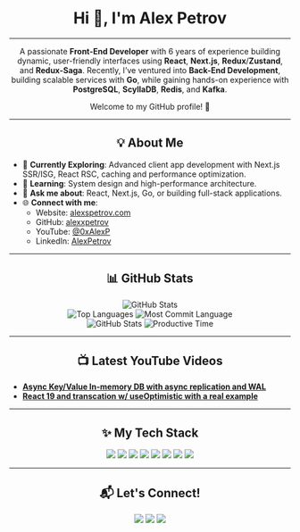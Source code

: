 <h1 align="center">Hi 👋, I'm Alex Petrov</h1>

---

<div align="center">
  <p>
    A passionate <strong>Front-End Developer</strong> with 6 years of experience building dynamic, user-friendly interfaces using <strong>React</strong>, <strong>Next.js</strong>, <strong>Redux</strong>/<strong>Zustand</strong>, and <strong>Redux-Saga</strong>. Recently, I’ve ventured into <strong>Back-End Development</strong>, building scalable services with <strong>Go</strong>, while gaining hands-on experience with <strong>PostgreSQL</strong>, <strong>ScyllaDB</strong>, <strong>Redis</strong>, and <strong>Kafka</strong>.
  </p>
  <p>Welcome to my GitHub profile! 🚀</p>
</div>

---

<h2 align="center">💡 About Me</h2>

- 🔭 **Currently Exploring**: Advanced client app development with Next.js SSR/ISG, React RSC, caching and performance optimization.
- 🌱 **Learning**: System design and high-performance architecture.  
- 💬 **Ask me about**: React, Next.js, Go, or building full-stack applications.  
- 🌐 **Connect with me**:  
  - Website: [alexspetrov.com](https://www.alexspetrov.com)  
  - GitHub: [alexxpetrov](https://github.com/alexxpetrov)  
  - YouTube: [@0xAlexP](https://www.youtube.com/@0xAlexP)  
  - LinkedIn: [AlexPetrov](https://www.linkedin.com/in/alexpetrovua/)  

---

<h2 align="center">📊 GitHub Stats</h2>

<div align="center">
  <img src="https://github-profile-summary-cards.vercel.app/api/cards/profile-details?username=alexxpetrov&theme=github_dark" alt=" GitHub Stats">
</div>

<div align="center">
  <img src="https://github-profile-summary-cards.vercel.app/api/cards/repos-per-language?username=alexxpetrov&theme=github_dark" alt="Top Languages">
  <img src="https://github-profile-summary-cards.vercel.app/api/cards/most-commit-language?username=alexxpetrov&theme=github_dark" alt="Most Commit Language">
</div>

<div align="center">
  <img src="https://github-profile-summary-cards.vercel.app/api/cards/stats?username=alexxpetrov&theme=github_dark" alt="GitHub Stats">
  <img src="https://github-profile-summary-cards.vercel.app/api/cards/productive-time?username=alexxpetrov&theme=github_dark" alt="Productive Time">
</div>

---

<h2 align="center">📺 Latest YouTube Videos</h2>

<!-- Replace this with a YouTube API integration or static list -->
- [**Async Key/Value In-memory DB with async replication and WAL**](https://www.youtube.com/watch?v=FLih_zugatg&t=426s)  
- [**React 19 and transcation w/ useOptimistic with a real example**](https://www.youtube.com/watch?v=N4gXnsmddyw&t=427s)   

---

<h2 align="center">✨ My Tech Stack</h2>

<div align="center">
  <img src="https://img.shields.io/badge/-React-61DAFB?style=for-the-badge&logo=react&logoColor=black">
  <img src="https://img.shields.io/badge/-Next.js-000?style=for-the-badge&logo=next.js&logoColor=white">
  <img src="https://img.shields.io/badge/-Redux-764ABC?style=for-the-badge&logo=redux&logoColor=white">
  <img src="https://camo.githubusercontent.com/eca0f08fb38974c51aecbb77bdd6ad7127deef8fc9e64b323d50280c9ecc5265/68747470733a2f2f696d672e736869656c64732e696f2f62616467652f7a757374616e642d2532333230323332612e7376673f7374796c653d666f722d7468652d6261646765266c6f676f3d7265616374266c6f676f436f6c6f723d253233363144414642">
  <img src="https://img.shields.io/badge/-Go-00ADD8?style=for-the-badge&logo=go&logoColor=white">
  <img src="https://img.shields.io/badge/-PostgreSQL-336791?style=for-the-badge&logo=postgresql&logoColor=white">
  <img src="https://img.shields.io/badge/-Redis-DC382D?style=for-the-badge&logo=redis&logoColor=white">
  <img src="https://img.shields.io/badge/-Kafka-231F20?style=for-the-badge&logo=apache-kafka&logoColor=white">
</div>

---

<h2 align="center">📬 Let's Connect!</h2>

<div align="center">
  <a href="https://www.alexspetrov.com"><img src="https://img.shields.io/badge/-Website-47CCCC?style=for-the-badge&logo=google-chrome&logoColor=white"></a>
  <a href="https://github.com/alexxpetrov"><img src="https://img.shields.io/badge/-GitHub-181717?style=for-the-badge&logo=github&logoColor=white"></a>
  <a href="https://www.youtube.com/@0xAlexP"><img src="https://img.shields.io/badge/-YouTube-FF0000?style=for-the-badge&logo=youtube&logoColor=white"></a>
</div>
